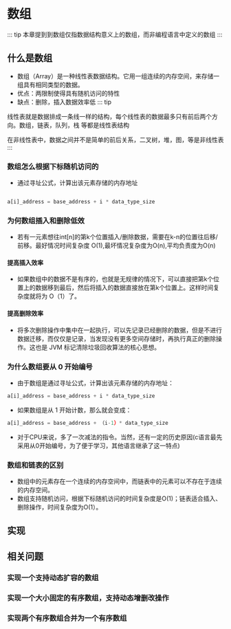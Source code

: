 
# 数组


::: tip
本章提到到数组仅指数据结构意义上的数组，而非编程语言中定义的数组
:::

## 什么是数组

- 数组（Array）是一种线性表数据结构。它用一组连续的内存空间，来存储一组具有相同类型的数据。
- 优点：两限制使得具有随机访问的特性
- 缺点：删除，插入数据效率低
::: tip

线性表就是数据排成一条线一样的结构，每个线性表的数据最多只有前后两个方向。数组，链表，队列，栈 等都是线性表结构  

在非线性表中，数据之间并不是简单的前后关系，二叉树，堆，图，等是非线性表
:::

### 数组怎么根据下标随机访问的

- 通过寻址公式，计算出该元素存储的内存地址

``` js

a[i]_address = base_address + i * data_type_size

```

### 为何数组插入和删除低效

- 若有一元素想往int[n]的第k个位置插入/删除数据，需要在k-n的位置往后移/前移。最好情况时间复杂度 O(1),最坏情况复杂度为O(n),平均负责度为O(n)

#### 提高插入效率

- 如果数组中的数据不是有序的，也就是无规律的情况下，可以直接把第k个位置上的数据移到最后，然后将插入的数据直接放在第k个位置上。这样时间复杂度就将为 O（1）了。 

#### 提高删除效率

- 将多次删除操作中集中在一起执行，可以先记录已经删除的数据，但是不进行数据迁移，而仅仅是记录，当发现没有更多空间存储时，再执行真正的删除操作。这也是 JVM 标记清除垃圾回收算法的核心思想。

### 为什么数组要从 0 开始编号

- 由于数组是通过寻址公式，计算出该元素存储的内存地址：

```js
a[i]_address = base_address + i * data_type_size
```
- 如果数组是从 1 开始计数，那么就会变成：
```js
a[i]_address = base_address + （i-1）* data_type_size
```

- 对于CPU来说，多了一次减法的指令。当然，还有一定的历史原因(c语言最先采用从0开始编号，为了便于学习，其他语言继承了这一特点)

### 数组和链表的区别
- 数组中的元素存在一个连续的内存空间中，而链表中的元素可以不存在于连续的内存空间。
- 数组支持随机访问，根据下标随机访问的时间复杂度是O(1)；链表适合插入、删除操作，时间复杂度为O(1）。

## 实现
## 相关问题
### 实现一个支持动态扩容的数组
### 实现一个大小固定的有序数组，支持动态增删改操作
### 实现两个有序数组合并为一个有序数组